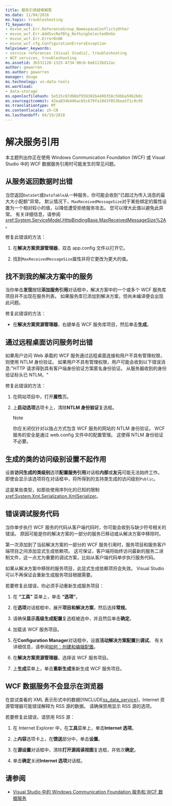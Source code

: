 ```yaml
---
title: 服务引用疑难解答
ms.date: 11/04/2016
ms.topic: troubleshooting
f1_keywords:
- msvse_wcf.Err.ReferenceGroup_NamespaceConflictsOther
- msvse_wcf.Err.AddSvcRefDlg_NothingSelectedOnGo
- msvse_wcf.Err.ErrorOnOK
- msvse_wcf.cfg.ConfigurationErrorsException
helpviewer_keywords:
- service references [Visual Studio], troubleshooting
- WCF services, troubleshooting
ms.assetid: 3b531120-1325-4734-90c6-6e6113bd12ac
author: gewarren
ms.author: gewarren
manager: douge
ms.technology: vs-data-tools
ms.workload:
- data-storage
ms.openlocfilehash: 5e515c07d96bf959302b4499358c59bba5962b0c
ms.sourcegitcommit: 42ea834b446ac65c679fa1043f853bea5f1c9c95
ms.translationtype: MT
ms.contentlocale: zh-CN
ms.lasthandoff: 04/19/2018
---
```

# <a name="troubleshoot-service-references"></a>解决服务引用

本主题列出你正在使用 Windows Communication Foundation (WCF) 或 Visual Studio 中的 WCF 数据服务引用时可能发生的常见问题。

## <a name="error-returning-data-from-a-service"></a>从服务返回数据时出错

当您返回`DataSet`或`DataTable`从一种服务，你可能会收到"已超过为传入消息的最大大小配额"异常。 默认情况下，`MaxReceivedMessageSize`对于某些绑定的属性设置为一个相对较小的值，以降低遭受拒绝服务攻击。 您可以增大此值以避免此异常。 有关详细信息，请参阅<xref:System.ServiceModel.HttpBindingBase.MaxReceivedMessageSize%2A>。

修复此错误的方法：

1.  在**解决方案资源管理器**，双击 app.config 文件以打开它。

2.  找到`MaxReceivedMessageSize`属性并将它更改为更大的值。

## <a name="cannot-find-a-service-in-my-solution"></a>找不到我的解决方案中的服务

当你单击**发现**按钮**添加服务引用**对话框中，解决方案中的一个或多个 WCF 服务库项目并不出现在服务列表。 如果服务库已添加到解决方案，但尚未编译便会出现此问题。

修复此错误的方法：

-   在**解决方案资源管理器**，右键单击 WCF 服务库项目，然后单击**生成**。

## <a name="error-accessing-a-service-over-a-remote-desktop"></a>通过远程桌面访问服务时出错

如果用户访问 Web 承载的 WCF 服务通过远程桌面连接和用户不具有管理权限，则使用 NTLM 身份验证。 如果用户不具有管理权限，用户可能会收到以下错误消息:"HTTP 请求得到具有客户端身份验证方案匿名身份验证。 从服务器收到的身份验证标头已 NTLM。"

修复此错误的方法：

1.  在网站项目中，打开**属性**页。

2.  上**启动选项**选项卡上，清除**NTLM 身份验证**复选框。

    > [!NOTE]
    > 你应关闭仅针对以独占方式包含 WCF 服务的网站的 NTLM 身份验证。 WCF 服务的安全是通过 web.config 文件中的配置管理。 这使得 NTLM 身份验证不必要。

## <a name="access-level-for-generated-classes-setting-has-no-effect"></a>生成的类的访问级别设置不起作用

设置**访问生成的类级别**选项**配置服务引用**对话框**内部**或**友元**可能无法始终工作。 即使会显示该选项将在对话框中，将所得到的支持类生成的访问级别`Public`。

这是某些类型，如那些使用序列化的已知的限制<xref:System.Xml.Serialization.XmlSerializer>。

## <a name="error-debugging-service-code"></a>错误调试服务代码

当你单步执行 WCF 服务的代码从客户端代码时，你可能会收到与缺少符号相关的错误。 原因可能是你的解决方案的一部分的服务已移动或从解决方案中移除时。

第一次添加到了当前解决方案的一部分的 WCF 服务引用时，服务项目和服务客户端项目之间添加显式生成依赖项。 这可保证，客户端将始终访问最新的服务二进制文件，这一点尤为重要的调试方案，比如从客户端代码单步执行服务代码。

如果从解决方案中移除的服务项目，此显式生成依赖项将会失效。 Visual Studio 可以不再保证会重新生成服务项目根据需要。

若要修复此错误，你必须手动重新生成服务项目：

1.  在 **“工具”** 菜单上，单击 **“选项”**。

2.  在**选项**对话框框中，展开**项目和解决方案**，然后选择**常规**。

3.  请确保**显示高级生成配置**复选框被选中，并且然后单击**确定**。

4.  加载该 WCF 服务项目。

5.  在**Configuration Manager**对话框中，设置**活动解决方案配置**到**调试**。 有关详细信息，请参阅[如何：创建和编辑配置](../ide/how-to-create-and-edit-configurations.md)。

6.  在**解决方案资源管理器**，选择该 WCF 服务项目。

7.  上**生成**菜单上，单击**重新生成**重新生成 WCF 服务项目。

## <a name="wcf-data-services-do-not-display-in-the-browser"></a>WCF 数据服务不会显示在浏览器

在尝试查看的 XML 表示形式中的数据[!INCLUDE[ss_data_service](../data-tools/includes/ss_data_service_md.md)]，Internet 资源管理器可能错误解释为 RSS 源的数据。 请确保禁用显示 RSS 源的选项。

若要修复此错误，请禁用 RSS 源：

1.  在 Internet Explorer 中，在**工具**菜单上，单击**Internet 选项**。

2.  上**内容**选项卡上，在**馈送**部分中，单击**设置**。

3.  在**源设置**对话框中，清除**打开源阅读视图**复选框，并依次**确定**。

4.  单击**确定**关闭**Internet 选项**对话框。

## <a name="see-also"></a>请参阅

- [Visual Studio 中的 Windows Communication Foundation 服务和 WCF 数据服务](../data-tools/windows-communication-foundation-services-and-wcf-data-services-in-visual-studio.md)